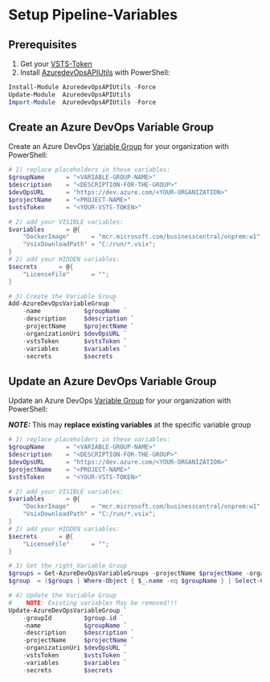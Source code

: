 # Setup Pipeline-Variables

## Prerequisites

1) Get your [VSTS-Token](https://docs.microsoft.com/en-us/azure/devops/organizations/accounts/use-personal-access-tokens-to-authenticate?view=azure-devops)
1) Install [AzuredevOpsAPIUtils](https://www.powershellgallery.com/packages/AzureDevOpsAPIUtils) with PowerShell:

```PowerShell
Install-Module AzuredevOpsAPIUtils -Force
Update-Module  AzuredevOpsAPIUtils
Import-Module  AzuredevOpsAPIUtils -Force
```

## Create an Azure DevOps Variable Group

Create an Azure DevOps [Variable Group](https://docs.microsoft.com/en-us/azure/devops/pipelines/library/variable-groups?view=azure-devops&tabs=yaml) for your organization with PowerShell:

```PowerShell
# 1) replace placeholders in these variables:
$groupName      = "<VARIABLE-GROUP-NAME>"
$description    = "<DESCRIPTION-FOR-THE-GROUP>"
$devOpsURL      = "https://dev.azure.com/<YOUR-ORGANIZATION>"
$projectName    = "<PROJECT-NAME>"
$vstsToken      = "<YOUR-VSTS-TOKEN>"

# 2) add your VISIBLE variables:
$variables      = @{
    "DockerImage"      = "mcr.microsoft.com/businesscentral/onprem:w1";
    "VsixDownloadPath" = "C:/run/*.vsix";
}
# 2) add your HIDDEN variables:
$secrets      = @{
    "LicenseFile"      = "";
}

# 3) Create the Variable Group
Add-AzureDevOpsVariableGroup `
    -name            $groupName `
    -description     $description `
    -projectName     $projectName `
    -organizationUri $devOpsURL `
    -vstsToken       $vstsToken `
    -variables       $variables `
    -secrets         $secrets
```

## Update an Azure DevOps Variable Group

Update an Azure DevOps [Variable Group](https://docs.microsoft.com/en-us/azure/devops/pipelines/library/variable-groups?view=azure-devops&tabs=yaml) for your organization with PowerShell:

***NOTE:*** This may **replace existing variables** at the specific variable group

```PowerShell
# 1) replace placeholders in these variables:
$groupName      = "<VARIABLE-GROUP-NAME>"
$description    = "<DESCRIPTION-FOR-THE-GROUP>"
$devOpsURL      = "https://dev.azure.com/<YOUR-ORGANIZATION>"
$projectName    = "<PROJECT-NAME>"
$vstsToken      = "<YOUR-VSTS-TOKEN>"

# 2) add your VISIBLE variables:
$variables      = @{
    "DockerImage"      = "mcr.microsoft.com/businesscentral/onprem:w1";
    "VsixDownloadPath" = "C:/run/*.vsix";
}
# 2) add your HIDDEN variables:
$secrets      = @{
    "LicenseFile"      = "";
}

# 3) Get the right Variable Group
$groups = Get-AzureDevOpsVariableGroups -projectName $projectName -organizationUri $devOpsURL -vstsToken $vstsToken
$group  = ($groups | Where-Object { $_.name -eq $groupName } | Select-Object -First 1)

# 4) Update the Variable Group
#    NOTE: Existing variables May be removed!!!
Update-AzureDevOpsVariableGroup `
    -groupId         $group.id `
    -name            $groupName `
    -description     $description `
    -projectName     $projectName `
    -organizationUri $devOpsURL `
    -vstsToken       $vstsToken `
    -variables       $variables `
    -secrets         $secrets
```
